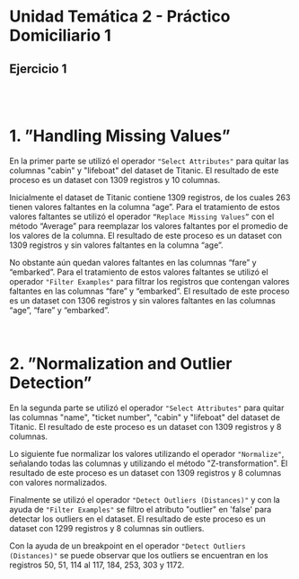 # Unidad Temática 2 - Práctico Domiciliario 1

## Ejercicio 1

<br/>
<br/>

# 1. ”Handling Missing Values”

En la primer parte se utilizó el operador `"Select Attributes"` para quitar las columnas "cabin" y "lifeboat" del dataset de Titanic. El resultado de este proceso es un dataset con 1309 registros y 10 columnas.

Inicialmente el dataset de Titanic contiene 1309 registros, de los cuales 263 tienen valores faltantes en la columna “age”. Para el tratamiento de estos valores faltantes se utilizó el operador `“Replace Missing Values”` con el método “Average” para reemplazar los valores faltantes por el promedio de los valores de la columna. El resultado de este proceso es un dataset con 1309 registros y sin valores faltantes en la columna “age”.

No obstante aún quedan valores faltantes en las columnas “fare” y “embarked”. Para el tratamiento de estos valores faltantes se utilizó el operador `"Filter Examples"` para filtrar los registros que contengan valores faltantes en las columnas “fare” y “embarked”. El resultado de este proceso es un dataset con 1306 registros y sin valores faltantes en las columnas “age”, “fare” y “embarked”.

<br/>

# 2. ”Normalization and Outlier Detection”

En la segunda parte se utilizó el operador `"Select Attributes"` para quitar las columnas "name", "ticket number", "cabin" y "lifeboat" del dataset de Titanic. El resultado de este proceso es un dataset con 1309 registros y 8 columnas.

Lo siguiente fue normalizar los valores utilizando el operador `"Normalize"`, señalando todas las columnas y utilizando el método "Z-transformation". El resultado de este proceso es un dataset con 1309 registros y 8 columnas con valores normalizados.

Finalmente se utilizó el operador `"Detect Outliers (Distances)"` y con la ayuda de `"Filter Examples"` se filtro el atributo "outlier" en 'false' para detectar los outliers en el dataset. El resultado de este proceso es un dataset con 1299 registros y 8 columnas sin outliers.

Con la ayuda de un breakpoint en el operador `"Detect Outliers (Distances)"` se puede observar que los outliers se encuentran en los registros 50, 51, 114 al 117, 184, 253, 303 y 1172.
